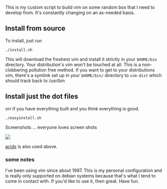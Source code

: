 This is my custom script to build vim on some random box that I need
to develop from.  It's constantly changing on an as-needed basis.

## Install from source
To install, just run

    ./install.sh

This will download the freshest vim and install it strictly in your `$HOME/bin` directory. Your distribution's vim won't be touched at all. This is a 
non-clobbering pollution free method.  If you want to get to your distributions vim, there's a symlink set up in your `$HOME/bin/` directory to `vim-dist` which
should track back to /usr/bin

## Install just the dot files
orr if you have everything built and you think everything is good.

    ./easyinstall.sh

Screenshots ... everyone loves screen shots

<img src=http://i.imgur.com/0sLBAF3.png>

[acidx](https://github.com/kristopolous/acidx) is also used above.

### some notes

I've been using vim since about 1997. This is my personal configuration and is really only supported on debian systems because that's what I tend to come
in contact with. If you'd like to use it, then great.  Have fun.

